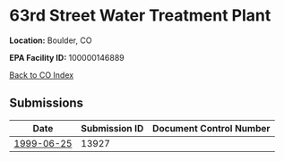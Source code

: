 # 63rd Street Water Treatment Plant

**Location:** Boulder, CO

**EPA Facility ID:** 100000146889

[Back to CO Index](../../index.md)

## Submissions

| Date | Submission ID | Document Control Number |
|------|--------------|-------------------------|
| [1999-06-25](submissions/13927.md) | 13927 |  |
